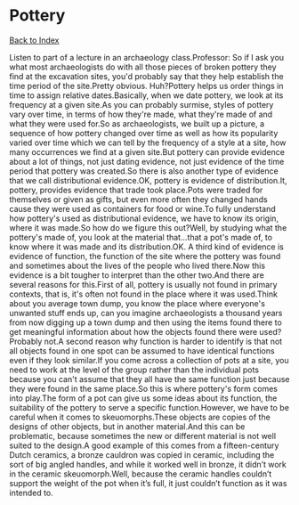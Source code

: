 # Pottery
[Back to Index](https://github.com/windows10010/tpoExtractor/blob/master/README.md)

Listen to part of a lecture in an archaeology class.Professor: So if I ask you what most archaeologists do with all those pieces of broken pottery they find at the excavation sites, you'd probably say that they help establish the time period of the site.Pretty obvious. Huh?Pottery helps us order things in time to assign relative dates.Basically, when we date pottery, we look at its frequency at a given site.As you can probably surmise, styles of pottery vary over time, in terms of how they're made, what they're made of and what they were used for.So as archaeologists, we built up a picture, a sequence of how pottery changed over time as well as how its popularity varied over time which we can tell by the frequency of a style at a site, how many occurrences we find at a given site.But pottery can provide evidence about a lot of things, not just dating evidence, not just evidence of the time period that pottery was created.So there is also another type of evidence that we call distributional evidence.OK, pottery is evidence of distribution.It, pottery, provides evidence that trade took place.Pots were traded for themselves or given as gifts, but even more often they changed hands cause they were used as containers for food or wine.To fully understand how pottery's used as distributional evidence, we have to know its origin, where it was made.So how do we figure this out?Well, by studying what the pottery's made of, you look at the material that...that a pot's made of, to know where it was made and its distribution.OK. A third kind of evidence is evidence of function, the function of the site where the pottery was found and sometimes about the lives of the people who lived there.Now this evidence is a bit tougher to interpret than the other two.And there are several reasons for this.First of all, pottery is usually not found in primary contexts, that is, it's often not found in the place where it was used.Think about you average town dump, you know the place where everyone's unwanted stuff ends up, can you imagine archaeologists a thousand years from now digging up a town dump and then using the items found there to get meaningful information about how the objects found there were used?Probably not.A second reason why function is harder to identify is that not all objects found in one spot can be assumed to have identical functions even if they look similar.If you come across a collection of pots at a site, you need to work at the level of the group rather than the individual pots because you can't assume that they all have the same function just because they were found in the same place.So this is where pottery's form comes into play.The form of a pot can give us some ideas about its function, the suitability of the pottery to serve a specific function.However, we have to be careful when it comes to skeuomorphs.These objects are copies of the designs of other objects, but in another material.And this can be problematic, because sometimes the new or different material is not well suited to the design.A good example of this comes from a fifteen-century Dutch ceramics, a bronze cauldron was copied in ceramic, including the sort of big angled handles, and while it worked well in bronze, it didn’t work in the ceramic skeuomorph.Well, because the ceramic handles couldn’t support the weight of the pot when it’s full, it just couldn’t function as it was intended to.